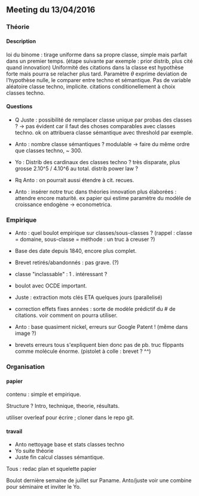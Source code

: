 
## Meeting du 13/04/2016


### Théorie

#### Description

loi du binome : tirage uniforme dans sa propre classe, simple mais parfait dans un premier temps. (étape suivante par exemple : prior distrib, plus cité quand innovation)
Uniformité des citations dans la classe est hypothèse forte mais pourra se relacher plus tard. Paramètre $\theta$ exprime deviation de l'hypothèse nulle, le comparer entre techno et sémantique.
Pas de variable aléatoire classe techno, implicite. citations conditionellement à choix classes techno.

#### Questions

 * Q Juste : possibilité de remplacer classe unique par probas des classes ? -> pas évident car il faut des choses comparables avec classes techno. ok on attribuera classe sémantique avec threshold par exemple.

 * Anto : nombre classe sémantiques ? modulable -> faire du même ordre que classes techno, ~ 300.

 * Yo : Distrib des cardinaux des classes techno ? très disparate, plus grosse 2.10^5 / 4.10^6 au total. distrib power law ?

 * Rq Anto : on pourrait aussi étendre à cit. recues.

 * Anto : insérer notre truc dans théories innovation plus élaborées : attendre encore maturité. ex papier qui estime paramètre du modèle de croissance endogène -> econometrica.

### Empirique

 * Anto : quel boulot empirique sur classes/sous-classes ? (rappel : classe = domaine, sous-classe = méthode : un truc à creuser ?)

 * Base des date depuis 1840, encore plus complet.

 * Brevet retirés/abandonnés : pas grave. (?)

 * classe "inclassable" : 1 . intéressant ?

 * boulot avec OCDE important.

 * Juste : extraction mots clés ETA quelques jours (parallelisé)

 * correction effets fixes années : sorte de modèle prédictif du # de citations. voir comment on pourra utiliser.

 * Anto : base quasiment nickel, erreurs sur Google Patent ! (même dans image ?)

 * brevets erreurs tous s'expliquent bien donc pas de pb. truc flippants comme molécule énorme. (pistolet à colle : brevet ? ^^)

### Organisation

#### papier

contenu : simple et empirique.

Structure ? Intro, technique, theorie, résultats.

utiliser overleaf pour écrire ; cloner dans le repo git.

#### travail

 * Anto nettoyage base et stats classes techno
 * Yo suite théorie
 * Juste fin calcul classes sémantique.

 Tous : redac plan et squelette papier

Boulot dernière semaine de juillet sur Paname. Anto/juste voir une combine pour séminaire et inviter le Yo.
